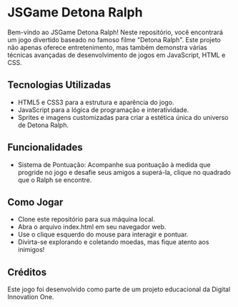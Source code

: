 # JSGame Detona Ralph

Bem-vindo ao JSGame Detona Ralph! Neste repositório, você encontrará um jogo divertido baseado no famoso filme "Detona Ralph". Este projeto não apenas oferece entretenimento, mas também demonstra várias técnicas avançadas de desenvolvimento de jogos em JavaScript, HTML e CSS.

## Tecnologias Utilizadas
- HTML5 e CSS3 para a estrutura e aparência do jogo.
- JavaScript para a lógica de programação e interatividade.
- Sprites e imagens customizadas para criar a estética única do universo de Detona Ralph.

## Funcionalidades
- Sistema de Pontuação: Acompanhe sua pontuação à medida que progride no jogo e desafie seus amigos a superá-la, clique no quadrado que o Ralph se encontre.

## Como Jogar
- Clone este repositório para sua máquina local.
- Abra o arquivo index.html em seu navegador web.
- Use o clique esquerdo do mouse para interagir e pontuar.
- Divirta-se explorando e coletando moedas, mas fique atento aos inimigos!

## Créditos
Este jogo foi desenvolvido como parte de um projeto educacional da Digital Innovation One.
